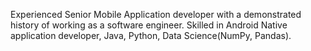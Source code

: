 Experienced Senior Mobile Application developer with a demonstrated history of working as a software engineer. Skilled in Android Native application developer, Java, Python, Data Science(NumPy, Pandas). 
